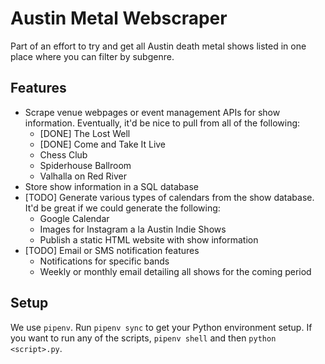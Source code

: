 # Austin Metal Webscraper

Part of an effort to try and get all Austin death metal shows listed in
one place where you can filter by subgenre.

## Features

* Scrape venue webpages or event management APIs for show information.
  Eventually, it'd be nice to pull from all of the following:
    * [DONE] The Lost Well
    * [DONE] Come and Take It Live
    * Chess Club
    * Spiderhouse Ballroom
    * Valhalla on Red River
* Store show information in a SQL database
* [TODO] Generate various types of calendars from the show database.
  It'd be great if we could generate the following:
    * Google Calendar
    * Images for Instagram a la Austin Indie Shows
    * Publish a static HTML website with show information
* [TODO] Email or SMS notification features
    * Notifications for specific bands
    * Weekly or monthly email detailing all shows for the coming period
    
## Setup

We use `pipenv`. Run `pipenv sync` to get your Python environment setup.
If you want to run any of the scripts, `pipenv shell` and then
`python <script>.py`.
